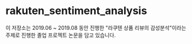 # rakuten_sentiment_analysis

이 저장소는 2019.06 ~ 2019.08 동안 진행한
"라쿠텐 상품 리뷰의 감성분석"이라는 주제로
진행한 졸업 프로젝트 논문을 담고 있습니다.
